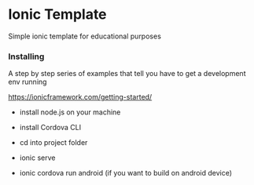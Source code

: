 # Ionic Template

Simple ionic template for educational purposes


### Installing

A step by step series of examples that tell you have to get a development env running

https://ionicframework.com/getting-started/

- install node.js on your machine
- install Cordova CLI
- cd into project folder
- ionic serve

- ionic cordova run android (if you want to build on android device)
